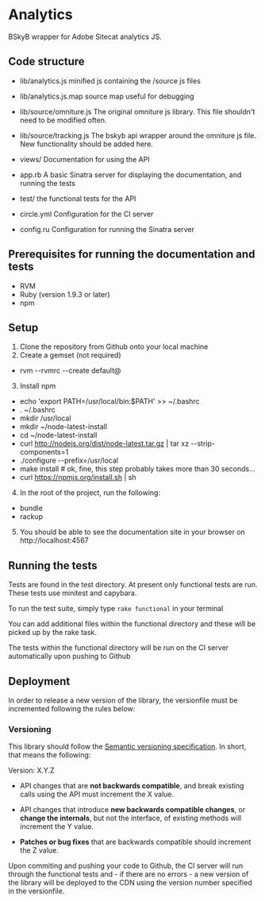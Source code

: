 Analytics
=========
BSkyB wrapper for Adobe Sitecat analytics JS.

## Code structure
- lib/analytics.js
  minified js containing the /source js files

- lib/analytics.js.map
  source map useful for debugging

- lib/source/omniture.js
  The original omniture js library. This file shouldn't need to be modified
  often.

- lib/source/tracking.js
  The bskyb api wrapper around the omniture js file. New functionality should
  be added here.

- views/
  Documentation for using the API

- app.rb
  A basic Sinatra server for displaying the documentation, and running the tests

- test/
  the functional tests for the API

- circle.yml
  Configuration for the CI server

- config.ru
  Configuration for running the Sinatra server

## Prerequisites for running the documentation and tests

- RVM
- Ruby (version 1.9.3 or later)
- npm

## Setup
1. Clone the repository from Github onto your local machine
2. Create a gemset (not required)
  - rvm --rvmrc --create default@<gemset name>
3. Install npm
  - echo 'export PATH=/usr/local/bin:$PATH' >> ~/.bashrc
  - . ~/.bashrc
  - mkdir /usr/local
  - mkdir ~/node-latest-install
  - cd ~/node-latest-install
  - curl http://nodejs.org/dist/node-latest.tar.gz | tar xz --strip-components=1
  - ./configure --prefix=/usr/local
  - make install # ok, fine, this step probably takes more than 30 seconds...
  - curl https://npmjs.org/install.sh | sh
4. In the root of the project, run the following:
  - bundle
  - rackup
5. You should be able to see the documentation site in your browser on http://localhost:4567

## Running the tests
Tests are found in the test directory. At present only functional
tests are run. These tests use minitest and capybara.

To run the test suite, simply type `rake functional` in your terminal

You can add additional files within the functional directory and these will be
picked up by the rake task.

The tests within the functional directory will be run on the CI server
automatically upon pushing to Github

## Deployment
In order to release a new version of the library, the versionfile must be
incremented following the rules below: 

### Versioning
This library should follow the [Semantic versioning
specification](http://semver.org/). In short, that means the following:

Version: X.Y.Z

- API changes that are **not backwards compatible**, and break existing
  calls using the API must increment the X value.

- API changes that introduce **new backwards compatible changes**, or **change the
  internals**, but not the interface, of existing methods will increment the
  Y value.

- **Patches or bug fixes** that are backwards compatible should increment the
  Z value.


Upon commiting and pushing your code to Github, the CI server will run through
the functional tests and - if there are no errors - a new version of the library
will be deployed to the CDN using the version number specified in the
versionfile.
